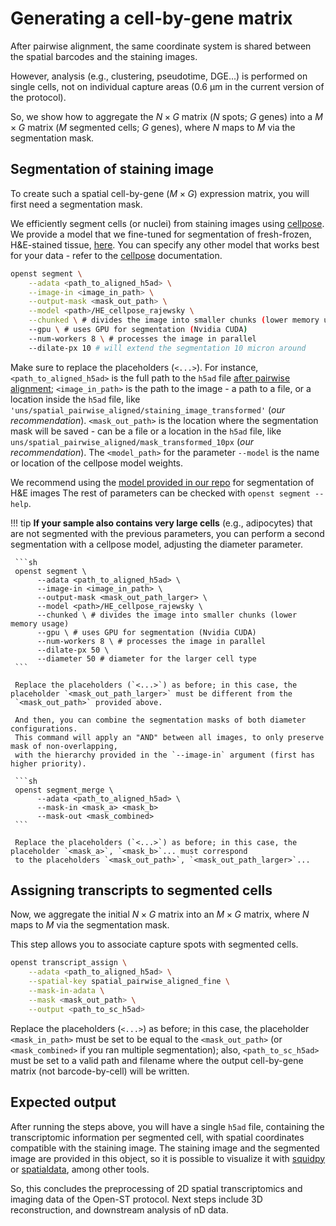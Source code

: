# Generating a cell-by-gene matrix
After pairwise alignment, the same coordinate system is shared between the spatial barcodes and the
staining images. 

However, analysis (e.g., clustering, pseudotime, DGE...) is performed on single cells, not on individual capture areas 
(0.6 μm in the current version of the protocol).

So, we show how to aggregate the $N\times G$ matrix ($N$ spots; $G$ genes)
into a $M\times G$ matrix ($M$ segmented cells; $G$ genes), where $N$ maps to $M$ via the segmentation mask.

## Segmentation of staining image
To create such a spatial cell-by-gene ($M\times G$) expression matrix, you will first need a segmentation mask.

We efficiently segment cells (or nuclei) from staining images using [cellpose](https://github.com/MouseLand/cellpose).
We provide a model that we fine-tuned for segmentation of fresh-frozen, H&E-stained tissue,
[here](https://github.com/danilexn/openst/blob/main/models/HE_cellpose_rajewsky).
You can specify any other model that works best for your data -
refer to the [cellpose](https://cellpose.readthedocs.io/en/latest/index.html) documentation.

```sh
openst segment \
    --adata <path_to_aligned_h5ad> \
    --image-in <image_in_path> \
    --output-mask <mask_out_path> \
    --model <path>/HE_cellpose_rajewsky \
    --chunked \ # divides the image into smaller chunks (lower memory usage)
    --gpu \ # uses GPU for segmentation (Nvidia CUDA)
    --num-workers 8 \ # processes the image in parallel
    --dilate-px 10 # will extend the segmentation 10 micron around
```
Make sure to replace the placeholders (`<...>`). For instance,
`<path_to_aligned_h5ad>` is the full path to the `h5ad` file [after pairwise alignment](pairwise_alignment.md#expected-output); 
`<image_in_path>` is the path to the image - a path to a file, or a location inside the `h5ad` file,
like `'uns/spatial_pairwise_aligned/staining_image_transformed'` (*our recommendation*).
`<mask_out_path>` is the location where the segmentation mask will be saved - can be a file or a location in the `h5ad` file,
like `uns/spatial_pairwise_aligned/mask_transformed_10px` (*our recommendation*). The `<model_path>` for the parameter `--model`
is the name or location of the cellpose model weights.

We recommend using the [model provided in our repo](https://github.com/rajewsky-lab/openst/blob/main/models/HE_cellpose_rajewsky)
for segmentation of H&E images The rest of parameters can be checked with `openst segment --help`.

!!! tip
     **If your sample also contains very large cells** (e.g., adipocytes) that are not segmented with the previous parameters,
     you can perform a second segmentation with a cellpose model, adjusting the diameter parameter.

     ```sh
     openst segment \
          --adata <path_to_aligned_h5ad> \
          --image-in <image_in_path> \
          --output-mask <mask_out_path_larger> \
          --model <path>/HE_cellpose_rajewsky \
          --chunked \ # divides the image into smaller chunks (lower memory usage)
          --gpu \ # uses GPU for segmentation (Nvidia CUDA)
          --num-workers 8 \ # processes the image in parallel
          --dilate-px 50 \
          --diameter 50 # diameter for the larger cell type
     ```

     Replace the placeholders (`<...>`) as before; in this case, the placeholder `<mask_out_path_larger>` must be different from the
     `<mask_out_path>` provided above.
     
     And then, you can combine the segmentation masks of both diameter configurations.
     This command will apply an "AND" between all images, to only preserve mask of non-overlapping,
     with the hierarchy provided in the `--image-in` argument (first has higher priority).

     ```sh
     openst segment_merge \
          --adata <path_to_aligned_h5ad> \
          --mask-in <mask_a> <mask_b>
          --mask-out <mask_combined>
     ```

     Replace the placeholders (`<...>`) as before; in this case, the placeholder `<mask_a>`, `<mask_b>`... must correspond
     to the placeholders `<mask_out_path>`, `<mask_out_path_larger>`...

## Assigning transcripts to segmented cells
Now, we aggregate the initial $N\times G$ matrix into an $M\times G$ matrix,
where $N$ maps to $M$ via the segmentation mask.

This step allows you to associate capture spots with segmented cells.

```sh
openst transcript_assign \
    --adata <path_to_aligned_h5ad> \
    --spatial-key spatial_pairwise_aligned_fine \
    --mask-in-adata \
    --mask <mask_out_path> \
    --output <path_to_sc_h5ad>
```

Replace the placeholders (`<...>`) as before; in this case, the placeholder `<mask_in_path>` must be set to
be equal to the `<mask_out_path>` (or `<mask_combined>` if you ran multiple segmentation); also, `<path_to_sc_h5ad>`
must be set to a valid path and filename where the output cell-by-gene matrix (not barcode-by-cell) will be written.

## Expected output
After running the steps above, you will have a single `h5ad` file, containing the transcriptomic information per segmented cell,
with spatial coordinates compatible with the staining image. The staining image and the segmented image are provided in this object,
so it is possible to visualize it with [squidpy](https://github.com/scverse/squidpy) or [spatialdata](https://github.com/scverse/spatialdata),
among other tools.

So, this concludes the preprocessing of 2D spatial transcriptomics and imaging data
of the Open-ST protocol. Next steps include 3D reconstruction, and
downstream analysis of nD data.